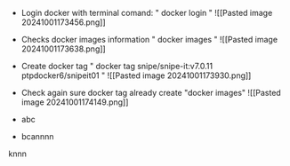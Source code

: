 - Login docker with terminal comand: " docker login " ![[Pasted image 20241001173456.png]]

- Checks docker images information " docker images " ![[Pasted image 20241001173638.png]]
  
- Create docker tag " docker tag snipe/snipe-it:v7.0.11 ptpdocker6/snipeit01 " ![[Pasted image 20241001173930.png]]

- Check again sure docker tag already create "docker images" ![[Pasted image 20241001174149.png]]
  
- abc
- bcannnn

knnn